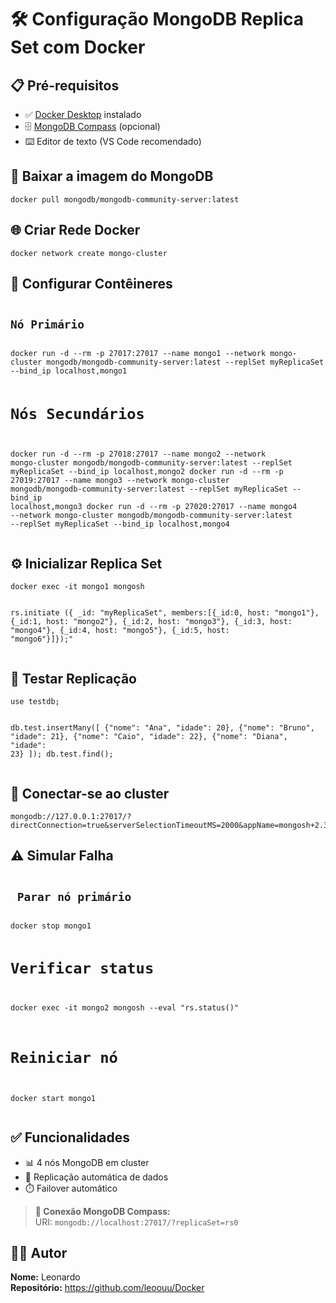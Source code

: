 <h1>🛠 Configuração MongoDB Replica Set com Docker</h1>

<h2>📋 Pré-requisitos</h2>
<ul>
    <li>✅ <a href="https://www.docker.com/products/docker-desktop/" target="_blank" rel="noopener noreferrer">Docker Desktop</a> instalado</li>
    <li>🗄️ <a href="https://www.mongodb.com/try/download/compass" target="_blank" rel="noopener noreferrer">MongoDB Compass</a> (opcional)</li>
    <li>⌨️ Editor de texto (VS Code recomendado)</li>
</ul>

<h2>📱 Baixar a imagem do MongoDB</h2>
<pre><code>docker pull mongodb/mongodb-community-server:latest</code></pre>

<h2>🌐 Criar Rede Docker</h2>
<pre><code>docker network create mongo-cluster</code></pre>

<h2>🐳 Configurar Contêineres</h2>
<pre><code><h2>Nó Primário</h2>
docker run -d --rm -p 27017:27017 --name mongo1 --network mongo-cluster mongodb/mongodb-community-server:latest --replSet myReplicaSet --bind_ip localhost,mongo1

# Nós Secundários
docker run -d --rm -p 27018:27017 --name mongo2 --network mongo-cluster mongodb/mongodb-community-server:latest --replSet myReplicaSet --bind_ip localhost,mongo2
docker run -d --rm -p 27019:27017 --name mongo3 --network mongo-cluster mongodb/mongodb-community-server:latest --replSet myReplicaSet --bind_ip localhost,mongo3
docker run -d --rm -p 27020:27017 --name mongo4 --network mongo-cluster mongodb/mongodb-community-server:latest --replSet myReplicaSet --bind_ip localhost,mongo4</code></pre>

<h2>⚙️ Inicializar Replica Set</h2>
<pre><code>docker exec -it mongo1 mongosh

rs.initiate ({ _id: "myReplicaSet", members:[{_id:0, host: "mongo1"}, {_id:1, host: "mongo2"}, {_id:2, host: "mongo3"}, {_id:3, host: "mongo4"}, {_id:4, host: "mongo5"}, {_id:5, host: "mongo6"}]});"</code></pre>

<h2>🧪 Testar Replicação</h2>
<pre><code>use testdb;

db.test.insertMany([
    {"nome": "Ana", "idade": 20},
    {"nome": "Bruno", "idade": 21},
    {"nome": "Caio", "idade": 22},
    {"nome": "Diana", "idade": 23}
]);
db.test.find();</code></pre>

<h2>🔌 Conectar-se ao cluster</h2>
<pre><code>mongodb://127.0.0.1:27017/?directConnection=true&serverSelectionTimeoutMS=2000&appName=mongosh+2.3.8</code></pre>

<h2>⚠️ Simular Falha</h2>
<pre><code><h2> Parar nó primário </h2>
docker stop mongo1

# Verificar status
docker exec -it mongo2 mongosh --eval "rs.status()"

# Reiniciar nó
docker start mongo1</code></pre>

<h2>✅ Funcionalidades</h2>
<ul>
    <li>📊 4 nós MongoDB em cluster</li>
    <li>🔄 Replicação automática de dados</li>
    <li>⏱️ Failover automático</li>
</ul>

<blockquote>
    <strong>🔌 Conexão MongoDB Compass:</strong><br>
    URI: <code>mongodb://localhost:27017/?replicaSet=rs0</code>
</blockquote>

<h2>👨‍💻 Autor</h2>
    <p><strong>Nome:</strong> Leonardo <br>
       <strong>Repositório:</strong> <a href="#">https://github.com/leoouu/Docker</a></p>
